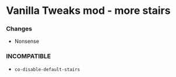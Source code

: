 # Vanilla Tweaks mod - more stairs

### Changes

- Nonsense

### INCOMPATIBLE

- `co-disable-default-stairs`
